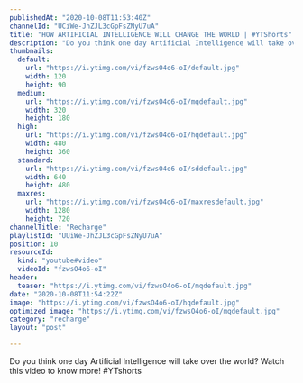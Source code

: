 ```yaml
---
publishedAt: "2020-10-08T11:53:40Z"
channelId: "UCiWe-JhZJL3cGpFsZNyU7uA"
title: "HOW ARTIFICIAL INTELLIGENCE WILL CHANGE THE WORLD | #YTShorts"
description: "Do you think one day Artificial Intelligence will take over the world? \nWatch this video to know more!\n#YTshorts"
thumbnails:
  default:
    url: "https://i.ytimg.com/vi/fzwsO4o6-oI/default.jpg"
    width: 120
    height: 90
  medium:
    url: "https://i.ytimg.com/vi/fzwsO4o6-oI/mqdefault.jpg"
    width: 320
    height: 180
  high:
    url: "https://i.ytimg.com/vi/fzwsO4o6-oI/hqdefault.jpg"
    width: 480
    height: 360
  standard:
    url: "https://i.ytimg.com/vi/fzwsO4o6-oI/sddefault.jpg"
    width: 640
    height: 480
  maxres:
    url: "https://i.ytimg.com/vi/fzwsO4o6-oI/maxresdefault.jpg"
    width: 1280
    height: 720
channelTitle: "Recharge"
playlistId: "UUiWe-JhZJL3cGpFsZNyU7uA"
position: 10
resourceId:
  kind: "youtube#video"
  videoId: "fzwsO4o6-oI"
header:
  teaser: "https://i.ytimg.com/vi/fzwsO4o6-oI/mqdefault.jpg"
date: "2020-10-08T11:54:22Z"
image: "https://i.ytimg.com/vi/fzwsO4o6-oI/hqdefault.jpg"
optimized_image: "https://i.ytimg.com/vi/fzwsO4o6-oI/mqdefault.jpg"
category: "recharge"
layout: "post"

---
```

Do you think one day Artificial Intelligence will take over the world? 
Watch this video to know more!
#YTshorts
